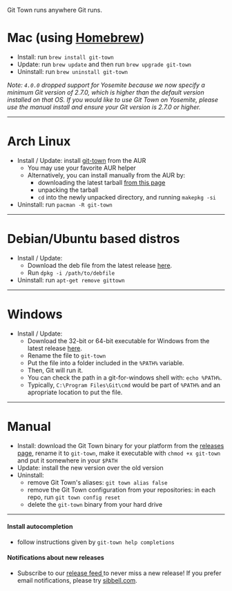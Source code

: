 Git Town runs anywhere Git runs.

# Mac (using [Homebrew](http://brew.sh))

- Install: run `brew install git-town`
- Update: run `brew update` and then run `brew upgrade git-town`
- Uninstall: run `brew uninstall git-town`

_Note: `4.0.0` dropped support for Yosemite because we now specify a minimum Git
version of 2.7.0, which is higher than the default version installed on that OS.
If you would like to use Git Town on Yosemite, please use the manual install and
ensure your Git version is 2.7.0 or higher._

---

# Arch Linux

- Install / Update: install
  [git-town](https://aur.archlinux.org/packages/git-town/) from the AUR
  - You may use your favorite AUR helper
  - Alternatively, you can install manually from the AUR by:
    - downloading the latest tarball
      [from this page](https://aur.archlinux.org/packages/git-town/)
    - unpacking the tarball
    - `cd` into the newly unpacked directory, and running `makepkg -si`
- Uninstall: run `pacman -R git-town`

---

# Debian/Ubuntu based distros

- Install / Update:
  - Download the deb file from the latest release
    [here](https://github.com/git-town/git-town/releases).
  - Run `dpkg -i /path/to/debfile`
- Uninstall: run `apt-get remove gittown`

---

# Windows

- Install / Update:
  - Download the 32-bit or 64-bit executable for Windows from the latest release
    [here](https://github.com/git-town/git-town/releases).
  - Rename the file to `git-town`
  - Put the file into a folder included in the `%PATH%` variable.
  - Then, Git will run it.
  - You can check the path in a git-for-windows shell with: `echo %PATH%`.
  - Typically, `C:\Program Files\Git\cmd` would be part of `%PATH%` and an
    apropriate location to put the file.

---

# Manual

- Install: download the Git Town binary for your platform from the
  [releases page](https://github.com/git-town/git-town/releases), rename it to
  `git-town`, make it executable with `chmod +x git-town` and put it somewhere
  in your `$PATH`
- Update: install the new version over the old version
- Uninstall:
  - remove Git Town's aliases: `git town alias false`
  - remove the Git Town configuration from your repositories: in each repo, run
    `git town config reset`
  - delete the `git-town` binary from your hard drive

---

#### Install autocompletion

- follow instructions given by `git-town help completions`

#### Notifications about new releases

- Subscribe to our <a href="https://github.com/git-town/git-town/releases.atom">
  release feed <i class="ion-social-rss accent-color"></i></a> to never miss a
  new release! If you prefer email notifications, please try
  [sibbell.com](https://sibbell.com).
